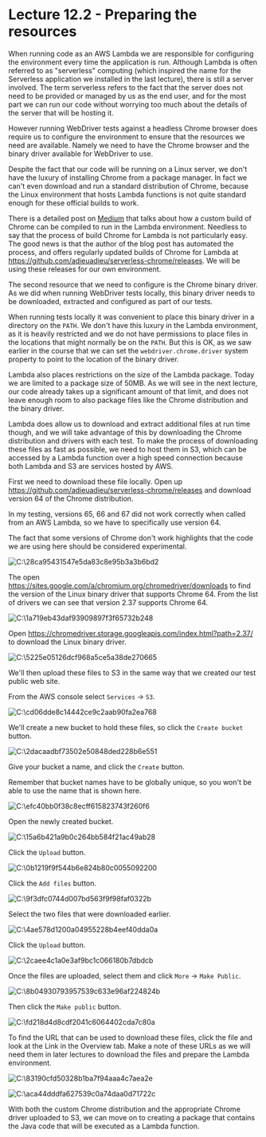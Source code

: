 Lecture 12.2 - Preparing the resources
======================================

When running code as an AWS Lambda we are responsible for configuring
the environment every time the application is run. Although Lambda is
often referred to as "serverless" computing (which inspired the name
for the Serverless application we installed in the last lecture), there
is still a server involved. The term serverless refers to the fact that
the server does not need to be provided or managed by us as the end
user, and for the most part we can run our code without worrying too
much about the details of the server that will be hosting it.

However running WebDriver tests against a headless Chrome browser does
require us to configure the environment to ensure that the resources we
need are available. Namely we need to have the Chrome browser and the
binary driver available for WebDriver to use.

Despite the fact that our code will be running on a Linux server, we
don't have the luxury of installing Chrome from a package manager. In
fact we can't even download and run a standard distribution of Chrome,
because the Linux environment that hosts Lambda functions is not quite
standard enough for these official builds to work.

There is a detailed post on
[Medium](https://medium.com/@marco.luethy/running-headless-chrome-on-aws-lambda-fa82ad33a9eb)
that talks about how a custom build of Chrome can be compiled to run in
the Lambda environment. Needless to say that the process of build Chrome
for Lambda is not particularly easy. The good news is that the author of
the blog post has automated the process, and offers regularly updated
builds of Chrome for Lambda at
<https://github.com/adieuadieu/serverless-chrome/releases>. We will be
using these releases for our own environment.

The second resource that we need to configure is the Chrome binary
driver. As we did when running WebDriver tests locally, this binary
driver needs to be downloaded, extracted and configured as part of our
tests.

When running tests locally it was convenient to place this binary driver
in a directory on the `PATH`. We don't have this luxury in the Lambda
environment, as it is heavily restricted and we do not have permissions
to place files in the locations that might normally be on the `PATH`. But
this is OK, as we saw earlier in the course that we can set the
`webdriver.chrome.driver` system property to point to the location of the
binary driver.

Lambda also places restrictions on the size of the Lambda package. Today
we are limited to a package size of 50MB. As we will see in the next
lecture, our code already takes up a significant amount of that limit,
and does not leave enough room to also package files like the Chrome
distribution and the binary driver.

Lambda does allow us to download and extract additional files at run
time though, and we will take advantage of this by downloading the
Chrome distribution and drivers with each test. To make the process of
downloading these files as fast as possible, we need to host them in S3,
which can be accessed by a Lambda function over a high speed connection
because both Lambda and S3 are services hosted by AWS.

First we need to download these file locally. Open up
<https://github.com/adieuadieu/serverless-chrome/releases> and download
version 64 of the Chrome distribution.

In my testing, versions 65, 66 and 67 did not work correctly when called
from an AWS Lambda, so we have to specifically use version 64.

The fact that some versions of Chrome don't work highlights that the
code we are using here should be considered experimental.

![C:\\28ca95431547e5da83c8e95b3a3b6bd2](.//image1.png)

The open
<https://sites.google.com/a/chromium.org/chromedriver/downloads> to find
the version of the Linux binary driver that supports Chrome 64. From the
list of drivers we can see that version 2.37 supports Chrome 64.

![C:\\1a719eb43daf93909897f3f65732b248](.//image2.png)

Open <https://chromedriver.storage.googleapis.com/index.html?path=2.37/>
to download the Linux binary driver.

![C:\\5225e05126dcf968a5ce5a38de270665](.//image3.png)

We'll then upload these files to S3 in the same way that we created our
test public web site.

From the AWS console select `Services` → `S3`.

![C:\\cd06dde8c14442ce9c2aab90fa2ea768](.//image4.png)

We'll create a new bucket to hold these files, so click the `Create
bucket` button.

![C:\\2dacaadbf73502e50848ded228b6e551](.//image5.png)

Give your bucket a name, and click the `Create` button.

Remember that bucket names have to be globally unique, so you won't be
able to use the name that is shown here.

![C:\\efc40bb0f38c8ecff615823743f260f6](.//image6.png)

Open the newly created bucket.

![C:\\15a6b421a9b0c264bb584f21ac49ab28](.//image7.tmp)

Click the `Upload` button.

![C:\\0b1219f9f544b6e824b80c0055092200](.//image8.png)

Click the `Add files` button.

![C:\\9f3dfc0744d007bd563f9f98faf0322b](.//image9.png)

Select the two files that were downloaded earlier.

![C:\\4ae578d1200a04955228b4eef40dda0a](.//image10.png)

Click the `Upload` button.

![C:\\2caee4c1a0e3af9bc1c066180b7dbdcb](.//image11.png)

Once the files are uploaded, select them and click `More` → `Make Public`.

![C:\\8b04930793957539c633e96af224824b](.//image12.png)

Then click the `Make public` button.

![C:\\fd218d4d8cdf2041c6064402cda7c80a](.//image13.png)

To find the URL that can be used to download these files, click the file
and look at the Link in the Overview tab. Make a note of these URLs as
we will need them in later lectures to download the files and prepare
the Lambda environment.

![C:\\83190cfd50328b1ba7f94aaa4c7aea2e](.//image14.png)

![C:\\aca44dddfa627539c0a74daa0d71722c](.//image15.png)

With both the custom Chrome distribution and the appropriate Chrome
driver uploaded to S3, we can move on to creating a package that
contains the Java code that will be executed as a Lambda function.
